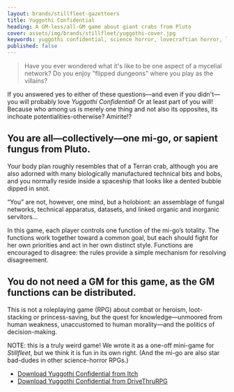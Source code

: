 ```yaml
---
layout: brands/stillfleet-gazetteers
title: Yuggothi Confidential
heading: A GM-less/all-GM game about giant crabs from Pluto
cover: assets/img/brands/stillfleet/yuggothi-cover.jpg
keywords: yuggothi confidential, science horror, lovecraftian horror, lovecraftian, lovecraft, mi-go, mi-go game, collaborative rpg, sci-fi rpg, gmless, gmless rpg, gm-less rpg, all-gm rpg, yuggoth, wythe marschall, ethan gould
published: false
---
```


> Have you ever wondered what it's like to be one aspect of a mycelial network? Do you enjoy "flipped dungeons" where you play as the villains? 

If you answered yes to either of these questions—and even if you didn't—you will probably love *Yuggothi Confidential*! Or at least part of you will! Because who among us is merely one thing and not also its opposites, its inchoate potentialities-otherwise? Amirite!?

## You are all—collectively—one mi-go, or sapient fungus from Pluto.

Your body plan roughly resembles that of a Terran crab, although you are also adorned with many biologically manufactured technical bits and bobs, and you normally reside inside a spaceship that looks like a dented bubble dipped in snot.

“You” are not, however, one mind, but a holobiont: an assemblage of fungal networks, technical apparatus, datasets, and linked organic and inorganic servitors…

In this game, each player controls one function of the mi-go’s totality. The functions work together toward a common goal, but each should fight for her own priorities and act in her own distinct style. Functions are encouraged to disagree: the rules provide a simple mechanism for resolving disagreement.

## You do not need a GM for this game, as the GM functions can be distributed.

This is not a roleplaying game (RPG) about combat or heroism, loot-stacking or princess-saving, but the quest for knowledge—unmoored from human weakness, unaccustomed to human morality—and the politics of decision-making.

NOTE: this is a truly weird game! We wrote it as a one-off mini-game for *Stillfleet*, but we think it is fun in its own right. (And the mi-go are also star bad-dudes in other science-horror RPGs.)

<ul class="button-list">
  <li>
    <a href="https://stillfleet.itch.io/yuggothi-confidential" class="external itchio">
      Download Yuggothi Confidential from Itch
    </a>
  </li>
  <li>
    <a href="https://www.drivethrurpg.com/product/346632/Yuggothi-Confidential" class="external drivethrurpg">
      Download Yuggothi Confidential from DriveThruRPG
    </a>
  </li>  
</ul>